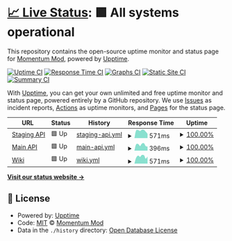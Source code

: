 # [📈 Live Status](https://status.momentum-mod.org): <!--live status--> **🟩 All systems operational**

This repository contains the open-source uptime monitor and status page for [Momentum Mod](https://momentum-mod.org), powered by [Upptime](https://github.com/upptime/upptime).

[![Uptime CI](https://github.com/momentum-mod/status/workflows/Uptime%20CI/badge.svg)](https://github.com/momentum-mod/status/actions?query=workflow%3A%22Uptime+CI%22)
[![Response Time CI](https://github.com/momentum-mod/status/workflows/Response%20Time%20CI/badge.svg)](https://github.com/momentum-mod/status/actions?query=workflow%3A%22Response+Time+CI%22)
[![Graphs CI](https://github.com/momentum-mod/status/workflows/Graphs%20CI/badge.svg)](https://github.com/momentum-mod/status/actions?query=workflow%3A%22Graphs+CI%22)
[![Static Site CI](https://github.com/momentum-mod/status/workflows/Static%20Site%20CI/badge.svg)](https://github.com/momentum-mod/status/actions?query=workflow%3A%22Static+Site+CI%22)
[![Summary CI](https://github.com/momentum-mod/status/workflows/Summary%20CI/badge.svg)](https://github.com/momentum-mod/status/actions?query=workflow%3A%22Summary+CI%22)

With [Upptime](https://upptime.js.org), you can get your own unlimited and free uptime monitor and status page, powered entirely by a GitHub repository. We use [Issues](https://github.com/momentum-mod/status/issues) as incident reports, [Actions](https://github.com/momentum-mod/status/actions) as uptime monitors, and [Pages](https://status.momentum-mod.org) for the status page.

<!--start: status pages-->
<!-- This summary is generated by Upptime (https://github.com/upptime/upptime) -->
<!-- Do not edit this manually, your changes will be overwritten -->
<!-- prettier-ignore -->
| URL | Status | History | Response Time | Uptime |
| --- | ------ | ------- | ------------- | ------ |
| <img alt="" src="https://momentum-mod.org/favicon.ico" height="13"> [Staging API](https://staging-api.momentum-mod.org/health) | 🟩 Up | [staging-api.yml](https://github.com/momentum-mod/status/commits/HEAD/history/staging-api.yml) | <details><summary><img alt="Response time graph" src="./graphs/staging-api/response-time-week.png" height="20"> 571ms</summary><br><a href="https://status.momentum-mod.org/history/staging-api"><img alt="Response time 628" src="https://img.shields.io/endpoint?url=https%3A%2F%2Fraw.githubusercontent.com%2Fmomentum-mod%2Fstatus%2FHEAD%2Fapi%2Fstaging-api%2Fresponse-time.json"></a><br><a href="https://status.momentum-mod.org/history/staging-api"><img alt="24-hour response time 338" src="https://img.shields.io/endpoint?url=https%3A%2F%2Fraw.githubusercontent.com%2Fmomentum-mod%2Fstatus%2FHEAD%2Fapi%2Fstaging-api%2Fresponse-time-day.json"></a><br><a href="https://status.momentum-mod.org/history/staging-api"><img alt="7-day response time 571" src="https://img.shields.io/endpoint?url=https%3A%2F%2Fraw.githubusercontent.com%2Fmomentum-mod%2Fstatus%2FHEAD%2Fapi%2Fstaging-api%2Fresponse-time-week.json"></a><br><a href="https://status.momentum-mod.org/history/staging-api"><img alt="30-day response time 579" src="https://img.shields.io/endpoint?url=https%3A%2F%2Fraw.githubusercontent.com%2Fmomentum-mod%2Fstatus%2FHEAD%2Fapi%2Fstaging-api%2Fresponse-time-month.json"></a><br><a href="https://status.momentum-mod.org/history/staging-api"><img alt="1-year response time 640" src="https://img.shields.io/endpoint?url=https%3A%2F%2Fraw.githubusercontent.com%2Fmomentum-mod%2Fstatus%2FHEAD%2Fapi%2Fstaging-api%2Fresponse-time-year.json"></a></details> | <details><summary><a href="https://status.momentum-mod.org/history/staging-api">100.00%</a></summary><a href="https://status.momentum-mod.org/history/staging-api"><img alt="All-time uptime 96.99%" src="https://img.shields.io/endpoint?url=https%3A%2F%2Fraw.githubusercontent.com%2Fmomentum-mod%2Fstatus%2FHEAD%2Fapi%2Fstaging-api%2Fuptime.json"></a><br><a href="https://status.momentum-mod.org/history/staging-api"><img alt="24-hour uptime 100.00%" src="https://img.shields.io/endpoint?url=https%3A%2F%2Fraw.githubusercontent.com%2Fmomentum-mod%2Fstatus%2FHEAD%2Fapi%2Fstaging-api%2Fuptime-day.json"></a><br><a href="https://status.momentum-mod.org/history/staging-api"><img alt="7-day uptime 100.00%" src="https://img.shields.io/endpoint?url=https%3A%2F%2Fraw.githubusercontent.com%2Fmomentum-mod%2Fstatus%2FHEAD%2Fapi%2Fstaging-api%2Fuptime-week.json"></a><br><a href="https://status.momentum-mod.org/history/staging-api"><img alt="30-day uptime 99.97%" src="https://img.shields.io/endpoint?url=https%3A%2F%2Fraw.githubusercontent.com%2Fmomentum-mod%2Fstatus%2FHEAD%2Fapi%2Fstaging-api%2Fuptime-month.json"></a><br><a href="https://status.momentum-mod.org/history/staging-api"><img alt="1-year uptime 98.24%" src="https://img.shields.io/endpoint?url=https%3A%2F%2Fraw.githubusercontent.com%2Fmomentum-mod%2Fstatus%2FHEAD%2Fapi%2Fstaging-api%2Fuptime-year.json"></a></details>
| <img alt="" src="https://momentum-mod.org/favicon.ico" height="13"> [Main API](https://api.momentum-mod.org/api-docs/) | 🟩 Up | [main-api.yml](https://github.com/momentum-mod/status/commits/HEAD/history/main-api.yml) | <details><summary><img alt="Response time graph" src="./graphs/main-api/response-time-week.png" height="20"> 396ms</summary><br><a href="https://status.momentum-mod.org/history/main-api"><img alt="Response time 358" src="https://img.shields.io/endpoint?url=https%3A%2F%2Fraw.githubusercontent.com%2Fmomentum-mod%2Fstatus%2FHEAD%2Fapi%2Fmain-api%2Fresponse-time.json"></a><br><a href="https://status.momentum-mod.org/history/main-api"><img alt="24-hour response time 271" src="https://img.shields.io/endpoint?url=https%3A%2F%2Fraw.githubusercontent.com%2Fmomentum-mod%2Fstatus%2FHEAD%2Fapi%2Fmain-api%2Fresponse-time-day.json"></a><br><a href="https://status.momentum-mod.org/history/main-api"><img alt="7-day response time 396" src="https://img.shields.io/endpoint?url=https%3A%2F%2Fraw.githubusercontent.com%2Fmomentum-mod%2Fstatus%2FHEAD%2Fapi%2Fmain-api%2Fresponse-time-week.json"></a><br><a href="https://status.momentum-mod.org/history/main-api"><img alt="30-day response time 394" src="https://img.shields.io/endpoint?url=https%3A%2F%2Fraw.githubusercontent.com%2Fmomentum-mod%2Fstatus%2FHEAD%2Fapi%2Fmain-api%2Fresponse-time-month.json"></a><br><a href="https://status.momentum-mod.org/history/main-api"><img alt="1-year response time 363" src="https://img.shields.io/endpoint?url=https%3A%2F%2Fraw.githubusercontent.com%2Fmomentum-mod%2Fstatus%2FHEAD%2Fapi%2Fmain-api%2Fresponse-time-year.json"></a></details> | <details><summary><a href="https://status.momentum-mod.org/history/main-api">100.00%</a></summary><a href="https://status.momentum-mod.org/history/main-api"><img alt="All-time uptime 100.00%" src="https://img.shields.io/endpoint?url=https%3A%2F%2Fraw.githubusercontent.com%2Fmomentum-mod%2Fstatus%2FHEAD%2Fapi%2Fmain-api%2Fuptime.json"></a><br><a href="https://status.momentum-mod.org/history/main-api"><img alt="24-hour uptime 100.00%" src="https://img.shields.io/endpoint?url=https%3A%2F%2Fraw.githubusercontent.com%2Fmomentum-mod%2Fstatus%2FHEAD%2Fapi%2Fmain-api%2Fuptime-day.json"></a><br><a href="https://status.momentum-mod.org/history/main-api"><img alt="7-day uptime 100.00%" src="https://img.shields.io/endpoint?url=https%3A%2F%2Fraw.githubusercontent.com%2Fmomentum-mod%2Fstatus%2FHEAD%2Fapi%2Fmain-api%2Fuptime-week.json"></a><br><a href="https://status.momentum-mod.org/history/main-api"><img alt="30-day uptime 100.00%" src="https://img.shields.io/endpoint?url=https%3A%2F%2Fraw.githubusercontent.com%2Fmomentum-mod%2Fstatus%2FHEAD%2Fapi%2Fmain-api%2Fuptime-month.json"></a><br><a href="https://status.momentum-mod.org/history/main-api"><img alt="1-year uptime 100.00%" src="https://img.shields.io/endpoint?url=https%3A%2F%2Fraw.githubusercontent.com%2Fmomentum-mod%2Fstatus%2FHEAD%2Fapi%2Fmain-api%2Fuptime-year.json"></a></details>
| <img alt="" src="https://momentum-mod.org/favicon.ico" height="13"> [Wiki](https://wiki.momentum-mod.org) | 🟩 Up | [wiki.yml](https://github.com/momentum-mod/status/commits/HEAD/history/wiki.yml) | <details><summary><img alt="Response time graph" src="./graphs/wiki/response-time-week.png" height="20"> 571ms</summary><br><a href="https://status.momentum-mod.org/history/wiki"><img alt="Response time 596" src="https://img.shields.io/endpoint?url=https%3A%2F%2Fraw.githubusercontent.com%2Fmomentum-mod%2Fstatus%2FHEAD%2Fapi%2Fwiki%2Fresponse-time.json"></a><br><a href="https://status.momentum-mod.org/history/wiki"><img alt="24-hour response time 559" src="https://img.shields.io/endpoint?url=https%3A%2F%2Fraw.githubusercontent.com%2Fmomentum-mod%2Fstatus%2FHEAD%2Fapi%2Fwiki%2Fresponse-time-day.json"></a><br><a href="https://status.momentum-mod.org/history/wiki"><img alt="7-day response time 571" src="https://img.shields.io/endpoint?url=https%3A%2F%2Fraw.githubusercontent.com%2Fmomentum-mod%2Fstatus%2FHEAD%2Fapi%2Fwiki%2Fresponse-time-week.json"></a><br><a href="https://status.momentum-mod.org/history/wiki"><img alt="30-day response time 677" src="https://img.shields.io/endpoint?url=https%3A%2F%2Fraw.githubusercontent.com%2Fmomentum-mod%2Fstatus%2FHEAD%2Fapi%2Fwiki%2Fresponse-time-month.json"></a><br><a href="https://status.momentum-mod.org/history/wiki"><img alt="1-year response time 601" src="https://img.shields.io/endpoint?url=https%3A%2F%2Fraw.githubusercontent.com%2Fmomentum-mod%2Fstatus%2FHEAD%2Fapi%2Fwiki%2Fresponse-time-year.json"></a></details> | <details><summary><a href="https://status.momentum-mod.org/history/wiki">100.00%</a></summary><a href="https://status.momentum-mod.org/history/wiki"><img alt="All-time uptime 99.90%" src="https://img.shields.io/endpoint?url=https%3A%2F%2Fraw.githubusercontent.com%2Fmomentum-mod%2Fstatus%2FHEAD%2Fapi%2Fwiki%2Fuptime.json"></a><br><a href="https://status.momentum-mod.org/history/wiki"><img alt="24-hour uptime 100.00%" src="https://img.shields.io/endpoint?url=https%3A%2F%2Fraw.githubusercontent.com%2Fmomentum-mod%2Fstatus%2FHEAD%2Fapi%2Fwiki%2Fuptime-day.json"></a><br><a href="https://status.momentum-mod.org/history/wiki"><img alt="7-day uptime 100.00%" src="https://img.shields.io/endpoint?url=https%3A%2F%2Fraw.githubusercontent.com%2Fmomentum-mod%2Fstatus%2FHEAD%2Fapi%2Fwiki%2Fuptime-week.json"></a><br><a href="https://status.momentum-mod.org/history/wiki"><img alt="30-day uptime 100.00%" src="https://img.shields.io/endpoint?url=https%3A%2F%2Fraw.githubusercontent.com%2Fmomentum-mod%2Fstatus%2FHEAD%2Fapi%2Fwiki%2Fuptime-month.json"></a><br><a href="https://status.momentum-mod.org/history/wiki"><img alt="1-year uptime 99.92%" src="https://img.shields.io/endpoint?url=https%3A%2F%2Fraw.githubusercontent.com%2Fmomentum-mod%2Fstatus%2FHEAD%2Fapi%2Fwiki%2Fuptime-year.json"></a></details>

<!--end: status pages-->

[**Visit our status website →**](https://status.momentum-mod.org)

## 📄 License

- Powered by: [Upptime](https://github.com/upptime/upptime)
- Code: [MIT](./LICENSE) © [Momentum Mod](https://momentum-mod.org)
- Data in the `./history` directory: [Open Database License](https://opendatacommons.org/licenses/odbl/1-0/)
